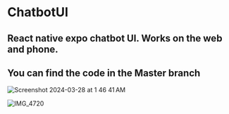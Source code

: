 # ChatbotUI
## React native expo chatbot UI. Works on the web and phone.

## You can find the code in the Master branch


![Screenshot 2024-03-28 at 1 46 41 AM](https://github.com/maymoonah-bash/ChatbotUI/assets/68162866/83d87455-558a-49e2-b1a2-2eb0c6081b02)


![IMG_4720](https://github.com/maymoonah-bash/ChatbotUI/assets/68162866/5e4b955d-4991-4190-b82d-81d632d2306c)
